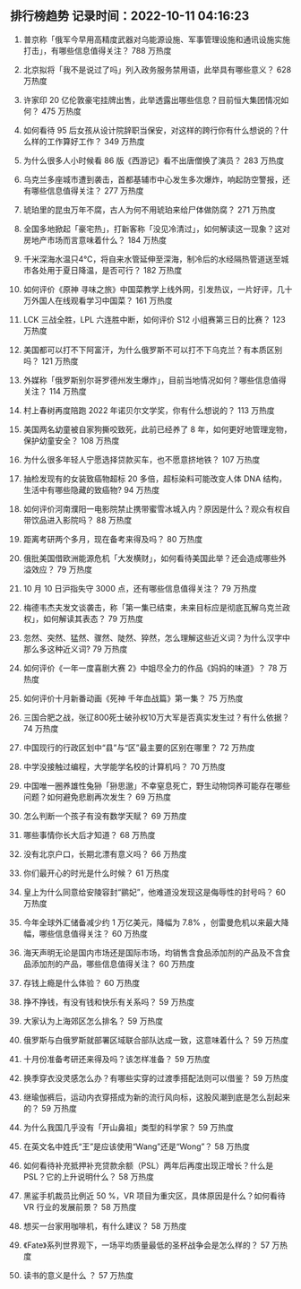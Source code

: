 
## 排行榜趋势 记录时间：2022-10-11 04:16:23
  
  1. 普京称「俄军今早用高精度武器对乌能源设施、军事管理设施和通讯设施实施打击」，有哪些信息值得关注？ 788 万热度
    
  2. 北京拟将「我不是说过了吗」列入政务服务禁用语，此举具有哪些意义？ 628 万热度
    
  3. 许家印 20 亿伦敦豪宅挂牌出售，此举透露出哪些信息？目前恒大集团情况如何？ 475 万热度
    
  4. 如何看待 95 后女孩从设计院辞职当保安，对这样的跨行你有什么想说的？什么样的工作算好工作？ 349 万热度
    
  5. 为什么很多人小时候看 86 版《西游记》看不出唐僧换了演员？ 283 万热度
    
  6. 乌克兰多座城市遭到袭击，首都基辅市中心发生多次爆炸，响起防空警报，还有哪些信息值得关注？ 277 万热度
    
  7. 琥珀里的昆虫万年不腐，古人为何不用琥珀来给尸体做防腐？ 271 万热度
    
  8. 全国多地掀起「豪宅热」，打新客称「没见冷清过」，如何解读这一现象？这对房地产市场而言意味着什么？ 184 万热度
    
  9. 千米深海水温只4℃，将自来水管延伸至深海，制冷后的水经隔热管道送至城市各处用于夏日降温，是否可行？ 182 万热度
    
  10. 如何评价《原神 寻味之旅》中国菜教学上线外网，引发热议，一片好评，几十万外国人在线观看学习中国菜？ 161 万热度
    
  11. LCK 三战全胜，LPL 六连胜中断，如何评价 S12 小组赛第三日的比赛？ 123 万热度
    
  12. 美国都可以打不下阿富汗，为什么俄罗斯不可以打不下乌克兰？有本质区别吗？ 121 万热度
    
  13. 外媒称「俄罗斯别尔哥罗德州发生爆炸」，目前当地情况如何？哪些信息值得关注？ 114 万热度
    
  14. 村上春树再度陪跑 2022 年诺贝尔文学奖，你有什么想说的？ 113 万热度
    
  15. 美国两名幼童被自家狗撕咬致死，此前已经养了 8 年，如何更好地管理宠物，保护幼童安全？ 108 万热度
    
  16. 为什么很多年轻人宁愿选择贷款买车，也不愿意挤地铁？ 107 万热度
    
  17. 抽检发现有的女装致癌物超标 20 多倍，超标染料可能改变人体 DNA 结构，生活中有哪些隐藏的致癌物? 94 万热度
    
  18. 如何评价河南濮阳一电影院禁止携带蜜雪冰城入内？原因是什么？观众有权自带饮品进入影院吗？ 88 万热度
    
  19. 距离考研两个多月，现在备考来得及吗？ 80 万热度
    
  20. 俄批美国借欧洲能源危机「大发横财」，如何看待美国此举？还会造成哪些外溢效应？ 79 万热度
    
  21. 10 月 10 日沪指失守 3000 点，还有哪些信息值得关注？ 79 万热度
    
  22. 梅德韦杰夫发文谈袭击，称「第一集已结束，未来目标应是彻底瓦解乌克兰政权」，如何解读其表态？ 79 万热度
    
  23. 忽然、突然、猛然、骤然、陡然、猝然，怎么理解这些近义词？为什么汉字中那么多这种近义词? 79 万热度
    
  24. 如何评价《一年一度喜剧大赛 2》中姐尽全力的作品《妈妈的味道》？ 78 万热度
    
  25. 如何评价十月新番动画《死神 千年血战篇》第一集？ 75 万热度
    
  26. 三国合肥之战，张辽800死士破孙权10万大军是否真实发生过？有什么依据？ 74 万热度
    
  27. 中国现行的行政区划中“县”与“区”最主要的区别在哪里？ 72 万热度
    
  28. 中学没接触过编程，大学能学名校的计算机吗？ 70 万热度
    
  29. 中国唯一圈养雄性兔狲「狲思邈」不幸窒息死亡，野生动物饲养可能存在哪些问题？如何避免悲剧再次发生？ 69 万热度
    
  30. 怎么判断一个孩子有没有数学天赋？ 69 万热度
    
  31. 哪些事情你长大后才知道？ 68 万热度
    
  32. 没有北京户口，长期北漂有意义吗？ 66 万热度
    
  33. 你们最开心的时光是什么时候？ 61 万热度
    
  34. 皇上为什么同意给安陵容封“鹂妃”，他难道没发现这是侮辱性的封号吗？ 60 万热度
    
  35. 今年全球外汇储备减少约 1 万亿美元，降幅为 7.8% ，创雷曼危机以来最大降幅，哪些信息值得关注？ 60 万热度
    
  36. 海天声明无论是国内市场还是国际市场，均销售含食品添加剂的产品及不含食品添加剂的产品，哪些信息值得关注？ 60 万热度
    
  37. 存钱上瘾是什么体验？ 60 万热度
    
  38. 挣不挣钱，有没有钱和快乐有关系吗？ 59 万热度
    
  39. 大家认为上海郊区怎么排名？ 59 万热度
    
  40. 俄罗斯与白俄罗斯就部署区域联合部队达成一致，这意味着什么？ 59 万热度
    
  41. 十月份准备考研还来得及吗？该怎样准备？ 59 万热度
    
  42. 换季穿衣没灵感怎么办？有哪些实穿的过渡季搭配法则可以借鉴？ 59 万热度
    
  43. 继瑜伽裤后，运动内衣穿搭成为新的流行风向标，这股风潮到底是怎么刮起来的？ 59 万热度
    
  44. 为什么我国几乎没有「开山鼻祖」类型的科学家？ 59 万热度
    
  45. 在英文名中姓氏“王”是应该使用“Wang”还是“Wong”？ 58 万热度
    
  46. 如何看待补充抵押补充贷款余额（PSL）两年后再度出现正增长？什么是 PSL？它的上升说明什么？ 58 万热度
    
  47. 黑鲨手机裁员比例近 50 %，VR 项目为重灾区，具体原因是什么？如何看待 VR 行业的发展前景？ 58 万热度
    
  48. 想买一台家用咖啡机，有什么建议？ 58 万热度
    
  49. 《Fate》系列世界观下，一场平均质量最低的圣杯战争会是怎么样的？ 57 万热度
    
  50. 读书的意义是什么  ？ 57 万热度
    